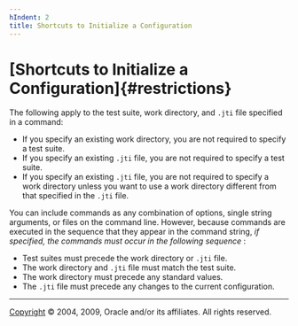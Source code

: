 ```yaml
---
hIndent: 2
title: Shortcuts to Initialize a Configuration
---
```


# [Shortcuts to Initialize a Configuration]{#restrictions}

The following apply to the test suite, work directory, and `.jti` file specified in a command:

-   If you specify an existing work directory, you are not required to specify a test suite.
-   If you specify an existing `.jti` file, you are not required to specify a test suite.
-   If you specify an existing `.jti` file, you are not required to specify a work directory unless
    you want to use a work directory different from that specified in the `.jti` file.

You can include commands as any combination of options, single string arguments, or files on the
command line. However, because commands are executed in the sequence that they appear in the command
string, *if specified, the commands must occur in the following sequence* :

-   Test suites must precede the work directory or `.jti` file.
-   The work directory and `.jti` file must match the test suite.
-   The work directory must precede any standard values.
-   The `.jti` file must precede any changes to the current configuration.

----------------------------------------------------------------------------------------------------

[Copyright](../copyright.html) © 2004, 2009, Oracle and/or its affiliates. All rights reserved.

